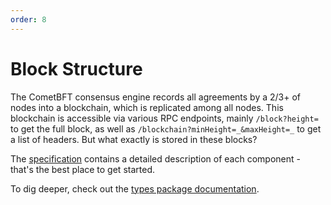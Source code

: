 ```yaml
---
order: 8
---
```


# Block Structure

The CometBFT consensus engine records all agreements by a 2/3+ of nodes
into a blockchain, which is replicated among all nodes. This blockchain is
accessible via various RPC endpoints, mainly `/block?height=` to get the full
block, as well as `/blockchain?minHeight=_&maxHeight=_` to get a list of
headers. But what exactly is stored in these blocks?

The [specification][data_structures] contains a detailed description of each
component - that's the best place to get started.

To dig deeper, check out the [types package documentation][types].

[data_structures]: https://github.com/KYVENetwork/cometbft/v38/blob/v0.38.x/spec/core/data_structures.md
[types]: https://pkg.go.dev/github.com/KYVENetwork/cometbft/v38/types

